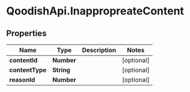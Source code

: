 # QoodishApi.InappropreateContent

## Properties
Name | Type | Description | Notes
------------ | ------------- | ------------- | -------------
**contentId** | **Number** |  | [optional] 
**contentType** | **String** |  | [optional] 
**reasonId** | **Number** |  | [optional] 


